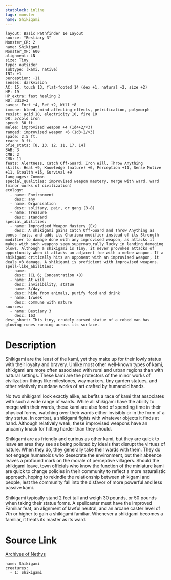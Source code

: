 ```yaml
---
statblock: inline
tags: monster
name: Shikigami
---
```

```statblock
layout: Basic Pathfinder 1e Layout
source: "Bestiary 3"
Monster_CR: 2
name: Shikigami
Monster_XP: 600
alignment: LN
size: Tiny
type: outsider
subtype: (kami, native)
INI: +1
perception: +11
senses: darkvision
AC: 15, touch 13, flat-footed 14 (dex +1, natural +2, size +2)
HP: 19
HP_extra: fast healing 2
HD: 3d10+3
saves: Fort +4, Ref +2, Will +8
immune: bleed, mind-affecting effects, petrification, polymorph
resist: acid 10, electricity 10, fire 10
DR: 5/cold iron
speed: 30 ft.
melee: improvised weapon +4 (1d4+2/×3)
ranged: improvised weapon +6 (1d3+2/×3)
space: 2.5 ft.
reach: 0 ft.
pf1e_stats: [8, 13, 12, 11, 17, 14]
BAB: 3
CMB: 2
CMD: 11
feats: Alertness, Catch Off-Guard, Iron Will, Throw Anything
skills: Heal +9, Knowledge (nature) +6, Perception +11, Sense Motive +11, Stealth +15, Survival +9
languages: Common
special_qualities: improvised weapon mastery, merge with ward, ward (minor works of civilization)
ecology:
  - name: Environment
    desc: any
  - name: Organisation
    desc: solitary, pair, or gang (3-8)
  - name: Treasure
    desc: standard
special_abilities:
  - name: Improvised Weapon Mastery (Ex)
    desc: A shikigami gains Catch Off-Guard and Throw Anything as bonus feats, and adds its Charisma modifier instead of its Strength modifier to damage done with any improvised weapon, as attacks it makes with such weapons seem supernaturally lucky in landing damaging blows. Although a shikigami is Tiny, it never provokes attacks of opportunity when it attacks an adjacent foe with a melee weapon. If a shikigami critically hits an opponent with an improvised weapon, it deals ×3 damage. A shikigami is proficient with improvised weapons.
spell-like_abilities:
  - name:
    desc: (CL 6; Concentration +8)
  - name: At will
    desc: invisibility, statue
  - name: 3/day
    desc: hide from animals, purify food and drink
  - name: 1/week
    desc: commune with nature
sources:
  - name: Bestiary 3
    desc: 163
desc_short: This tiny, crudely carved statue of a robed man has glowing runes running across its surface.
```
# Description
Shikigami are the least of the kami, yet they make up for their lowly status with their loyalty and bravery. Unlike most other well-known types of kami, shikigami are more often associated with rural and urban regions than with natural settings. These kami are the protectors of the minor works of civilization-things like milestones, waymarkers, tiny garden statues, and other relatively mundane works of art crafted by humanoid hands.

No two shikigami look exactly alike, as befits a race of kami that associates with such a wide range of wards. While all shikigami have the ability to merge with their wards, these kami are also fond of spending time in their physical forms, watching over their wards either invisibly or in the form of a tiny statue. In combat, a shikigami fights with whatever objects it finds at hand. Although relatively weak, these improvised weapons have an uncanny knack for hitting harder than they should.

Shikigami are as friendly and curious as other kami, but they are quick to leave an area they see as being polluted by ideals that disrupt the virtues of nature. When they do, they generally take their wards with them. They do not engage humanoids who desecrate the environment, but their absence leaves a profound mark on the morale of perceptive villagers. Should the shikigami leave, town officials who know the function of the miniature kami are quick to change policies in their community to reflect a more naturalistic approach, hoping to rekindle the relationship between shikigami and people, lest the community fall into the disfavor of more powerful and less passive kami.

Shikigami typically stand 2 feet tall and weigh 30 pounds, or 50 pounds when taking their statue forms. A spellcaster must have the Improved Familiar feat, an alignment of lawful neutral, and an arcane caster level of 7th or higher to gain a shikigami familiar. Whenever a shikigami becomes a familiar, it treats its master as its ward.
# Source Link
[Archives of Nethys](https://aonprd.com/MonsterDisplay.aspx?ItemName=Shikigami)
```encounter-table
name: Shikigami
creatures:
  - 1: Shikigami
```
